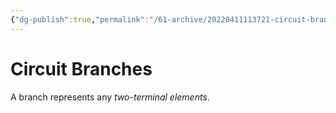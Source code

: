 ```yaml
---
{"dg-publish":true,"permalink":"/61-archive/20220411113721-circuit-branches/","dgHomeLink":true,"dgPassFrontmatter":false}
---
```



# Circuit Branches

A branch represents any _two-terminal elements_.
